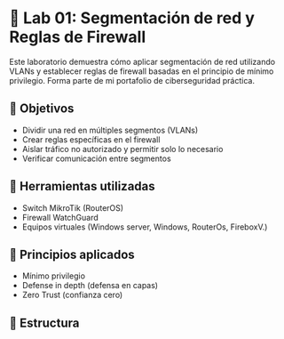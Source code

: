 # 🧱 Lab 01: Segmentación de red y Reglas de Firewall

Este laboratorio demuestra cómo aplicar segmentación de red utilizando VLANs y establecer reglas de firewall basadas en el principio de mínimo privilegio. Forma parte de mi portafolio de ciberseguridad práctica.

## 🎯 Objetivos
- Dividir una red en múltiples segmentos (VLANs)
- Crear reglas específicas en el firewall
- Aislar tráfico no autorizado y permitir solo lo necesario
- Verificar comunicación entre segmentos

## 🧰 Herramientas utilizadas
- Switch MikroTik (RouterOS)
- Firewall WatchGuard
- Equipos virtuales (Windows server, Windows, RouterOs, FireboxV.)

## 🧠 Principios aplicados
- Mínimo privilegio
- Defense in depth (defensa en capas)
- Zero Trust (confianza cero)

## 📂 Estructura
